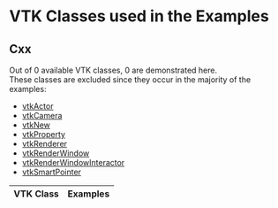 # VTK Classes used in the Examples
## Cxx
Out of 0 available VTK classes, 0 are demonstrated here.  
These classes are excluded since they occur in the majority of the examples:  
- [vtkActor](http://www.vtk.org/doc/nightly/html/classvtkActor.html)
- [vtkCamera](http://www.vtk.org/doc/nightly/html/classvtkCamera.html)
- [vtkNew](http://www.vtk.org/doc/nightly/html/classvtkNew.html)
- [vtkProperty](http://www.vtk.org/doc/nightly/html/classvtkProperty.html)
- [vtkRenderer](http://www.vtk.org/doc/nightly/html/classvtkRenderer.html)
- [vtkRenderWindow](http://www.vtk.org/doc/nightly/html/classvtkRenderWindow.html)
- [vtkRenderWindowInteractor](http://www.vtk.org/doc/nightly/html/classvtkRenderWindowInteractor.html)
- [vtkSmartPointer](http://www.vtk.org/doc/nightly/html/classvtkSmartPointer.html)

| VTK Class | Examples |
|--------------|----------------------|

